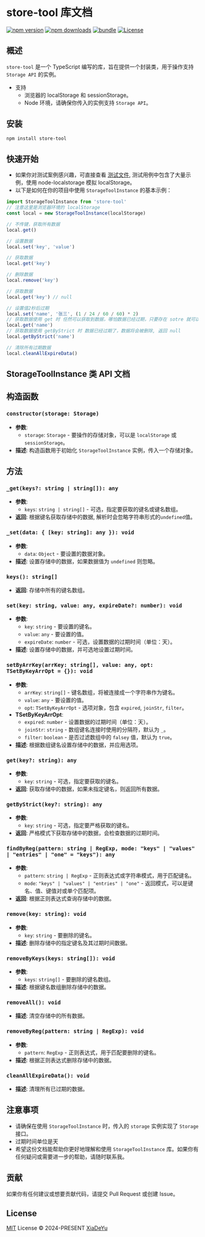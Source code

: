 # store-tool 库文档

[![npm version][npm-version-src]][npm-version-href]
[![npm downloads][npm-downloads-src]][npm-downloads-href]
[![bundle][bundle-src]][bundle-href]
[![License][license-src]][license-href]

## 概述
`store-tool` 是一个 TypeScript 编写的库，旨在提供一个封装类，用于操作支持 `Storage API` 的实例。
- 支持
    - 浏览器的 localStorage 和 sessionStorage。
    - Node 环境，请确保你传入的实例支持 `Storage API`。

## 安装
```bash
npm install store-tool
```

## 快速开始
- 如果你对测试案例感兴趣，可直接查看 [测试文件](test/index.test.ts), 测试用例中包含了大量示例，使用 node-localstorage 模拟 localStorage。
- 以下是如何在你的项目中使用 `StorageToolInstance` 的基本示例：

```typescript
import StorageToolInstance from 'store-tool'
// 注意这里是浏览器环境的 localStorage
const local = new StorageToolInstance(localStorage)

// 不传键，获取所有数据
local.get()

// 设置数据
local.set('key', 'value')

// 获取数据
local.get('key')

// 删除数据
local.remove('key')

// 获取数据
local.get('key') // null

// 设置值2秒后过期
local.set('name', '张三', (1 / 24 / 60 / 60) * 2)
// 获取数据使用 get 时 任然可以获取到数据，哪怕数据已经过期，只要存在 sotre 就可以获取到数据
local.get('name')
// 获取数据使用 getByStrict 时 数据已经过期了，数据将会被删除, 返回 null
local.getByStrict('name')

// 清除所有过期数据
local.cleanAllExpireData()
```

## StorageToolInstance 类 API 文档

## 构造函数
### `constructor(storage: Storage)`
- **参数**:
    - `storage`: `Storage` - 要操作的存储对象，可以是 `localStorage` 或 `sessionStorage`。
- **描述**: 构造函数用于初始化 `StorageToolInstance` 实例，传入一个存储对象。

## 方法
### `_get(keys?: string | string[]): any`
- **参数**:
    - `keys`: `string | string[]` - 可选，指定要获取的键名或键名数组。
- **返回**: 根据键名获取存储中的数据, 解析时会忽略字符串形式的`undefined`值。

### `_set(data: { [key: string]: any }): void`
- **参数**:
    - `data`: `Object` - 要设置的数据对象。
- **描述**: 设置存储中的数据，如果数据值为 `undefined` 则忽略。

### `keys(): string[]`
- **返回**: 存储中所有的键名数组。

### `set(key: string, value: any, expireDate?: number): void`
- **参数**:
    - `key`: `string` - 要设置的键名。
    - `value`: `any` - 要设置的值。
    - `expireDate`: `number` - 可选，设置数据的过期时间（单位：天）。
- **描述**: 设置存储中的数据，并可选地设置过期时间。

### `setByArrKey(arrKey: string[], value: any, opt: TSetByKeyArrOpt = {}): void`
- **参数**:
    - `arrKey`: `string[]` - 键名数组，将被连接成一个字符串作为键名。
    - `value`: `any` - 要设置的值。
    - `opt`: `TSetByKeyArrOpt` - 选项对象，包含 `expired`, `joinStr`, `filter`。
- **TSetByKeyArrOpt**:
    - `expired`: `number` - 设置数据的过期时间（单位：天）。
    - `joinStr`: `string` - 数组键名连接时使用的分隔符，默认为 `_`。
    - `filter`: `boolean` - 是否过滤数组中的 `falsey` 值，默认为 `true`。
- **描述**: 根据数组键名设置存储中的数据，并应用选项。

### `get(key?: string): any`
- **参数**:
    - `key`: `string` - 可选，指定要获取的键名。
- **返回**: 获取存储中的数据，如果未指定键名，则返回所有数据。

### `getByStrict(key?: string): any`
- **参数**:
    - `key`: `string` - 可选，指定要严格获取的键名。
- **返回**: 严格模式下获取存储中的数据，会检查数据的过期时间。

### `findByReg(pattern: string | RegExp, mode: "keys" | "values" | "entries" | "one" = "keys"): any`
- **参数**:
    - `pattern`: `string | RegExp` - 正则表达式或字符串模式，用于匹配键名。
    - `mode`: `"keys" | "values" | "entries" | "one"` - 返回模式，可以是键名、值、键值对或单个匹配项。
- **返回**: 根据正则表达式查询存储中的数据。

### `remove(key: string): void`
- **参数**:
    - `key`: `string` - 要删除的键名。
- **描述**: 删除存储中的指定键名及其过期时间数据。

### `removeByKeys(keys: string[]): void`
- **参数**:
    - `keys`: `string[]` - 要删除的键名数组。
- **描述**: 根据键名数组删除存储中的数据。

### `removeAll(): void`
- **描述**: 清空存储中的所有数据。

### `removeByReg(pattern: string | RegExp): void`
- **参数**:
    - `pattern`: `RegExp` - 正则表达式，用于匹配要删除的键名。
- **描述**: 根据正则表达式删除存储中的数据。

### `cleanAllExpireData(): void`
- **描述**: 清理所有已过期的数据。

## 注意事项
- 请确保在使用 `StorageToolInstance` 时，传入的 `storage` 实例实现了 `Storage` 接口。
- 过期时间单位是天
- 希望这份文档能帮助你更好地理解和使用 `StorageToolInstance` 库。如果你有任何疑问或需要进一步的帮助，请随时联系我。

## 贡献
如果你有任何建议或想要贡献代码，请提交 Pull Request 或创建 Issue。

## License

[MIT](./LICENSE) License © 2024-PRESENT [XiaDeYu](https://github.com/Xdy1579883916)

<!-- Badges -->

[npm-version-src]: https://img.shields.io/npm/v/store-tool?style=flat&colorA=080f12&colorB=1fa669
[npm-version-href]: https://npmjs.com/package/store-tool
[npm-downloads-src]: https://img.shields.io/npm/dm/store-tool?style=flat&colorA=080f12&colorB=1fa669
[npm-downloads-href]: https://npmjs.com/package/store-tool
[bundle-src]: https://img.shields.io/bundlephobia/minzip/store-tool?style=flat&colorA=080f12&colorB=1fa669&label=minzip
[bundle-href]: https://bundlephobia.com/result?p=store-tool
[license-src]: https://img.shields.io/github/license/Xdy1579883916/store-tool.svg?style=flat&colorA=080f12&colorB=1fa669
[license-href]: https://github.com/Xdy1579883916/store-tool/blob/main/LICENSE
